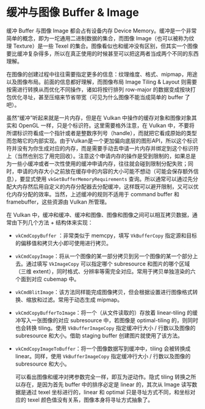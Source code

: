 # 缓冲与图像 Buffer & Image

缓冲 Buffer 与图像 Image 都会占有设备内存 Device Memory。缓冲是一个非常简单的概念，即为一坨通用二进制数据的集合，而图像 Image（也可以被称为纹理 Texture）是一些 Texel 的集合。图像看似也和缓冲没有区别，但其实一个图像要比缓冲复杂得多，所以在真正使用的时候甚至可以把这两者当成两个不同的东西理解。

在图像的创建过程中往往需要指定更多的信息：纹理维度、格式、mipmap，用途以及图像布局。前面的信息都好理解，而图像布局 Image Tiling & Layout 则需要按需进行转换从而优化不同操作，诸如将按行排列 row-major 的数据变成按块打包优化寻址，甚至压缩来节省带宽（可见为什么图像不能当成简单的 buffer 了吧）。

虽然“缓冲”听起来就是一片内存，但是在 Vulkan 中操作的缓存对象和图像对象其实和 OpenGL 一样，只是个标识符。这里需要格外注意，在 Vulkan 中，不要将所谓标识符看成一个指针或者是整数序列号（handle），而就把它看成原始的类型而忽略它的内部实现。由于Vulkan是一个更加偏向底层的图形API，所以这个标识符并没有为你生成对应的内存，而是需要手动去申请一片内存并绑定到这个标识符上（当然也别忘了用完回收）。注意这个申请内存的操作是受到限制的，如果总是为一些小缓冲或者一次性使用的缓冲申请内存，往往就会碰到限制分配失败；同时，申请的内存大小之前放在缓存中的内容的大小可能不想动（可能会保存额外信息），要显式使用 `vkGetBufferMemoryRequirements` 查询。所以通常可以通过先分配大内存然后用自定义的内存分配器去分配缓冲，这样既可以避开限制，又可以优化内存分配的效率。当然，上述缓冲的规则不适用于 command buffer 和 framebuffer，这些资源由 Vulkan 所管理。

在 Vulkan 中，缓冲和缓冲、缓冲和图像、图像和图像之间可以相互拷贝数据，通常由下列几个方法 + 结构体来实现：

* `vkCmdCopyBuffer` ：非常类似于 memcpy，填写 `VkBufferCopy` 指定源和目标的偏移值和拷贝大小即可使用进行拷贝。

* `vkCmdCopyImage`：将从一个图像的某一部分拷贝到另一个图像的某一个部分上去。通过填写 `VkImageCopy` 可以指定哪个 subresource 和图片的哪个区域（三维 extent），同时格式、分辨率等需完全对应。常用于拷贝单独渲染的六个面到对应 cubemap 中。

* `vkCmdBlitImage`：该方法同样能完成图像拷贝，但会根据设置进行图像格式转换、缩放和过滤。常用于动态生成 mipmap。

* `vkCmdCopyBufferToImage`：将一个（从文件读取的）存放着 linear-tiling 的缓冲写入一张图像的对应 subresource 中，若图像是 optimal-tiling 的，则同时也会转换 tiling。使用 `VkBufferImageCopy` 指定缓冲行大小 / 行数以及图像的 subresource 和大小。借助 staging buffer 创建图片就使用了该方法。

* `vkCmdCopyImageToBuffer`：将一个图像数据写到缓冲中，tiling 会被转换成 linear。同样，使用 `VkBufferImageCopy` 指定缓冲行大小 / 行数以及图像的 subresource 和大小。

  可以看出图像和缓冲对拷参数完全一样，即互为逆动作。隐式 tiling 转换之所以存在，是因为首先 buffer 中的排序必定是 linear 的，其次从 Image 读写数据是通过 texel 坐标进行的，linear 和 optimal 只是寻址方式不同，和坐标对应的 texel 颜色值没有关系，图像本身将寻址方式抽象了。


